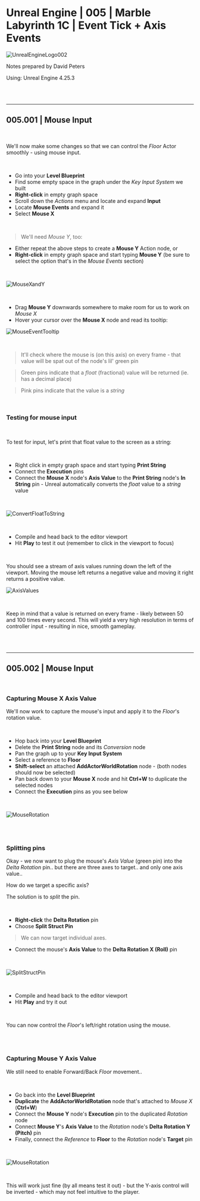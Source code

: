 # Unreal Engine | 005 | Marble Labyrinth 1C | Event Tick + Axis Events

![UnrealEngineLogo002](https://user-images.githubusercontent.com/36719180/90347960-a4e68900-e087-11ea-9349-f5a59105b4d2.png)


Notes prepared by David Peters

Using: Unreal Engine 4.25.3 

<br><br>

---

## 005.001 | Mouse Input

<br>

We'll now make some changes so that we can control the *Floor* Actor smoothly - using mouse input.

<br>

- Go into your **Level Blueprint**
- Find some empty space in the graph under the *Key Input System* we built
- **Right-click** in empty graph space
- Scroll down the *Actions* menu and locate and expand **Input**
- Locate **Mouse Events** and expand it
- Select **Mouse X**

<br>

>We'll need *Mouse Y*, too:

- Either repeat the above steps to create a **Mouse Y** Action node, or
- **Right-click** in empty graph space and start typing **Mouse Y** (be sure to select the option that's in the *Mouse Events* section)

<br>

![MouseXandY](https://user-images.githubusercontent.com/36719180/90614958-7e7b4600-e25f-11ea-98ad-9159cbb91754.png)

<br>

- Drag **Mouse Y** downwards somewhere to make room for us to work on *Mouse X*
- Hover your cursor over the **Mouse X** node and read its tooltip:

![MouseEventTooltip](https://user-images.githubusercontent.com/36719180/90615373-255fe200-e260-11ea-91ab-119784c89088.png)

<br>

>It'll check where the mouse is (on this axis) on every frame - that value will be spat out of the node's lil' green pin

>Green pins indicate that a *float* (fractional) value will be returned (ie. has a decimal place)

>Pink pins indicate that the value is a *string*

<br>

### Testing for mouse input

<br>

To test for input, let's print that float value to the screen as a string:

<br>

- Right click in empty graph space and start typing **Print String**
- Connect the **Execution** pins
- Connect the **Mouse X** node's **Axis Value** to the **Print String** node's **In String** pin - Unreal automatically converts the *float* value to a *string* value

<br>

![ConvertFloatToString](https://user-images.githubusercontent.com/36719180/90619208-0dd72800-e265-11ea-8a1a-55f00f176af3.png)

<br>

- Compile and head back to the editor viewport
- Hit **Play** to test it out (remember to click in the viewport to focus)

<br>

You should see a stream of axis values running down the left of the viewport. Moving the mouse left returns a negative value and moving it right returns a positive value.

![AxisValues](https://user-images.githubusercontent.com/36719180/90620437-8e4a5880-e266-11ea-9893-9c0fbfd77186.png)

<br>

Keep in mind that a value is returned on every frame - likely between 50 and 100 times every second. This will yield a very high resolution in terms of controller input - resulting in nice, smooth gameplay.

<br><br>

---

## 005.002 | Mouse Input

<br>

### Capturing Mouse X Axis Value

We'll now work to capture the mouse's input and apply it to the *Floor*'s rotation value.

<br>

- Hop back into your **Level Blueprint**
- Delete the **Print String** node and its *Conversion* node
- Pan the graph up to your **Key Input System**
- Select a reference to **Floor**
- **Shift-select** an attached **AddActorWorldRotation** node - (both nodes should now be selected)
- Pan back down to your **Mouse X** node and hit **Ctrl+W** to duplicate the selected nodes
- Connect the **Execution** pins as you see below

<br>

![MouseRotation](https://user-images.githubusercontent.com/36719180/90622776-b4bdc300-e269-11ea-938f-861393f16caf.png)

<br><br>

### Splitting pins

Okay - we now want to plug the mouse's *Axis Value* (green pin) into the *Delta Rotation* pin.. but there are three axes to target.. and only one axis value..

How do we target a specific axis?

The solution is to *split* the pin.

<br>

- **Right-click** the **Delta Rotation** pin
- Choose **Split Struct Pin**

>We can now target individual axes.

- Connect the mouse's **Axis Value** to the **Delta Rotation X (Roll)** pin

<br>

![SplitStructPin](https://user-images.githubusercontent.com/36719180/90623654-e2efd280-e26a-11ea-8ebc-ffe0798810fd.png)

<br>

- Compile and head back to the editor viewport
- Hit **Play** and try it out

<br>

You can now control the *Floor*'s left/right rotation using the mouse.

<br><br>

### Capturing Mouse Y Axis Value

We still need to enable Forward/Back *Floor* movement.. 

<br>

- Go back into the **Level Blueprint**
- **Duplicate** the **AddActorWorldRotation** node that's attached to *Mouse X* (**Ctrl+W**)
- Connect the **Mouse Y** node's **Execution** pin to the duplicated *Rotation* node
- Connect **Mouse Y**'s **Axis Value** to the *Rotation* node's **Delta Rotation Y (Pitch)** pin
- Finally, connect the _Reference_ to **Floor** to the *Rotation* node's **Target** pin

<br>

![MouseRotation](https://user-images.githubusercontent.com/36719180/90624873-c48ad680-e26c-11ea-894b-e10f723b5e76.png)

<br>

This will work just fine (by all means test it out) - but the Y-axis control will be inverted - which may not feel intuitive to the player. 






